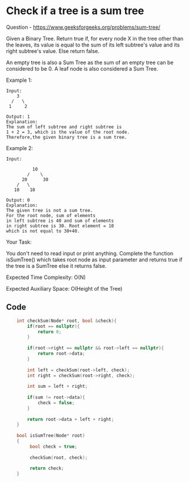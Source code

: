 # Check if a tree is a sum tree

Question - https://www.geeksforgeeks.org/problems/sum-tree/

Given a Binary Tree. Return true if, for every node X in the tree other than the leaves, its value is equal to the sum of its left subtree's value and its right subtree's value. Else return false.

An empty tree is also a Sum Tree as the sum of an empty tree can be considered to be 0. A leaf node is also considered a Sum Tree.


Example 1:

```
Input:
    3
  /   \    
 1     2

Output: 1
Explanation:
The sum of left subtree and right subtree is
1 + 2 = 3, which is the value of the root node.
Therefore,the given binary tree is a sum tree.
```
Example 2:
```
Input:

          10
        /    \
      20      30
    /   \ 
   10    10

Output: 0
Explanation:
The given tree is not a sum tree.
For the root node, sum of elements
in left subtree is 40 and sum of elements
in right subtree is 30. Root element = 10
which is not equal to 30+40.
```

Your Task: 

You don't need to read input or print anything. Complete the function isSumTree() which takes root node as input parameter and returns true if the tree is a SumTree else it returns false.


Expected Time Complexity: O(N)

Expected Auxiliary Space: O(Height of the Tree)

## Code
```cpp
    int checkSum(Node* root, bool &check){
        if(root == nullptr){
            return 0;
        }
        
        if(root->right == nullptr && root->left == nullptr){
            return root->data;  
        }
        
        int left = checkSum(root->left, check);
        int right = checkSum(root->right, check);
        
        int sum = left + right;
        
        if(sum != root->data){
            check = false;
        }
        
        return root->data + left + right;
    }
    
    bool isSumTree(Node* root)
    {
         bool check = true;
         
         checkSum(root, check);
         
         return check;
    }
```